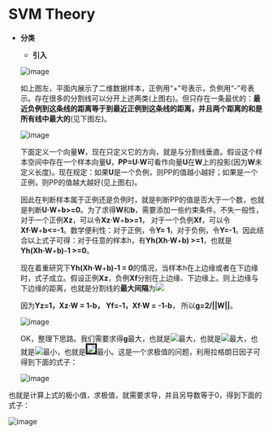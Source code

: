 # SVM Theory

* **分类**
    * **引入**
    
    ![image](https://github.com/Anfany/Machine-Learning-for-Beginner-by-Python3/blob/master/SVM/svm.png)
    
    如上图左，平面内展示了二维数据样本，正例用“+”号表示，负例用“-”号表示。存在很多的分割线可以分开上述两类(上图右)。但只存在一条最优的：**最近负例到这条线的距离等于到最近正例到这条线的距离，并且两个距离的和是所有线中最大的**(见下图左)。
    
    ![image](https://github.com/Anfany/Machine-Learning-for-Beginner-by-Python3/blob/master/SVM/zuiyou.png)
    
    下面定义一个向量**W**，现在只定义它的方向，就是与分割线垂直。假设这个样本空间中存在一个样本向量**U**，**PP=U·W**可看作向量**U**在**W**上的投影(因为**W**未定义长度)。现在规定：如果**U**是一个负例，则PP的值越小越好；如果是一个正例，则PP的值越大越好(见上图右)。
   
    因此在判断样本属于正例还是负例时，就是判断PP的值是否大于一个数，也就是判断**U·W**+**b>=0**。为了求得**W**和**b**，需要添加一些约束条件。不失一般性，对于一个正例**Xz**，可以令**Xz·W**+**b>=1**， 对于一个负例**Xf**，可以令**Xf·W**+**b<=-1**。数学便利性：对于正例，令**Y= 1**，对于负例，令**Y=-1**。因此结合以上式子可得：对于任意的样本h，有**Yh(Xh·W**+**b) >=1**，也就是**Yh(Xh·W**+**b)-1 >=0**。
    
    现在着重研究下**Yh(Xh·W**+**b)-1 = 0**的情况，当样本h在上边缘或者在下边缘时，式子成立。假设正例**Xz**，负例**Xf**分别在上边缘、下边缘上。则上边缘与下边缘的距离，也就是分割线的**最大间隔**为<img src="http://latex.codecogs.com/svg.latex?g=(Xz-Xf)\cdot\frac{W}{||W||}" border="0"/>
    
    因为**Yz=1，Xz·W = 1-b， Yf=-1，Xf·W = -1-b**， 所以**g=2/||W||**。
    
  ![image](https://github.com/Anfany/Machine-Learning-for-Beginner-by-Python3/blob/master/SVM/gap.png)
  
  OK，整理下思路。我们需要求得**g**最大，也就是<img src="http://latex.codecogs.com/svg.latex?\frac{2}{||W||}" border="0"/>最大，也就是<img src="http://latex.codecogs.com/svg.latex?\frac{1}{||W||}" border="0"/>最大，也就是<img src="http://latex.codecogs.com/svg.latex?||W||" border="0"/>最小，也就是<img src="http://latex.codecogs.com/svg.latex?\frac{1}{2}||W||^{2}" border="3"/>最小。这是一个求极值的问题，利用拉格朗日因子可得到下面的式子：
  
    ![image](https://github.com/Anfany/Machine-Learning-for-Beginner-by-Python3/blob/master/SVM/formula/mubiao.png)
  
 也就是计算上式的极小值，求极值，就需要求导，并且另导数等于0，得到下面的式子：
 
   ![image](https://github.com/Anfany/Machine-Learning-for-Beginner-by-Python3/blob/master/SVM/formula/der.png)
